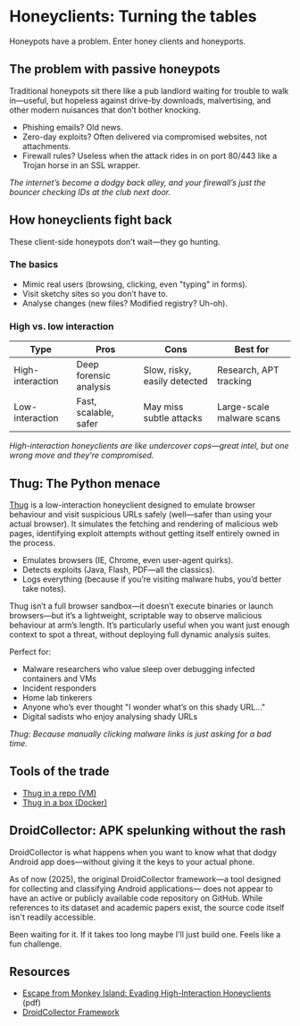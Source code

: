 # Honeyclients: Turning the tables

Honeypots have a problem. Enter honey clients and honeyports.

## The problem with passive honeypots

Traditional honeypots sit there like a pub landlord waiting for trouble to walk in—useful, but hopeless against 
drive-by downloads, malvertising, and other modern nuisances that don’t bother knocking.

* Phishing emails? Old news.
* Zero-day exploits? Often delivered via compromised websites, not attachments.
* Firewall rules? Useless when the attack rides in on port 80/443 like a Trojan horse in an SSL wrapper.

*The internet’s become a dodgy back alley, and your firewall’s just the bouncer checking IDs at the club next door.*

## How honeyclients fight back

These client-side honeypots don’t wait—they go hunting.

### The basics

* Mimic real users (browsing, clicking, even "typing" in forms).
* Visit sketchy sites so you don’t have to.
* Analyse changes (new files? Modified registry? Uh-oh).

### High vs. low interaction

| Type	             | Pros	                   | Cons	                         | Best for                  |
|-------------------|-------------------------|-------------------------------|---------------------------|
| High-interaction	 | Deep forensic analysis	 | Slow, risky, easily detected	 | Research, APT tracking    |
| Low-interaction	  | Fast, scalable, safer	  | May miss subtle attacks	      | Large-scale malware scans |

*High-interaction honeyclients are like undercover cops—great intel, but one wrong move and they’re compromised.*

## Thug: The Python menace

[Thug](https://github.com/buffer/thug) is a low-interaction honeyclient designed to emulate browser behaviour and 
visit suspicious URLs safely (well—safer than using your actual browser). It simulates the fetching and rendering of 
malicious web pages, identifying exploit attempts without getting itself entirely owned in the process.

* Emulates browsers (IE, Chrome, even user-agent quirks).
* Detects exploits (Java, Flash, PDF—all the classics).
* Logs everything (because if you’re visiting malware hubs, you’d better take notes).

Thug isn’t a full browser sandbox—it doesn’t execute binaries or launch browsers—but it’s a lightweight, 
scriptable way to observe malicious behaviour at arm’s length. It’s particularly useful when you want 
just enough context to spot a threat, without deploying full dynamic analysis suites.

Perfect for:

* Malware researchers who value sleep over debugging infected containers and VMs
* Incident responders
* Home lab tinkerers
* Anyone who’s ever thought "I wonder what’s on this shady URL..."
* Digital sadists who enjoy analysing shady URLs

*Thug: Because manually clicking malware links is just asking for a bad time.*

## Tools of the trade

* [Thug in a repo (VM)](thug-repo.md)
* [Thug in a box (Docker)](thug-container.md)

## DroidCollector: APK spelunking without the rash

DroidCollector is what happens when you want to know what that dodgy Android app does—without giving it the keys to 
your actual phone.

As of now (2025), the original DroidCollector framework—a tool designed for collecting and classifying Android applications—
does not appear to have an active or publicly available code repository on GitHub. While references to its dataset 
and academic papers exist, the source code itself isn't readily accessible.

Been waiting for it. If it takes too long maybe I'll just build one. Feels like a fun challenge.

## Resources

* [Escape from Monkey Island: Evading High-Interaction Honeyclients](https://sites.cs.ucsb.edu/~chris/research/doc/dimva11_honey.pdf) (pdf)
* [DroidCollector Framework](http://loci.ujn.edu.cn/htdocs/DroidCollector/index.html)

